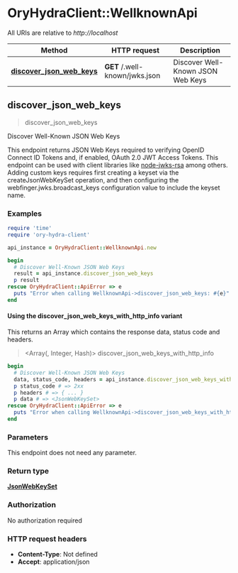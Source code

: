 # OryHydraClient::WellknownApi

All URIs are relative to *http://localhost*

| Method | HTTP request | Description |
| ------ | ------------ | ----------- |
| [**discover_json_web_keys**](WellknownApi.md#discover_json_web_keys) | **GET** /.well-known/jwks.json | Discover Well-Known JSON Web Keys |


## discover_json_web_keys

> <JsonWebKeySet> discover_json_web_keys

Discover Well-Known JSON Web Keys

This endpoint returns JSON Web Keys required to verifying OpenID Connect ID Tokens and, if enabled, OAuth 2.0 JWT Access Tokens. This endpoint can be used with client libraries like [node-jwks-rsa](https://github.com/auth0/node-jwks-rsa) among others.  Adding custom keys requires first creating a keyset via the createJsonWebKeySet operation, and then configuring the webfinger.jwks.broadcast_keys configuration value to include the keyset name.

### Examples

```ruby
require 'time'
require 'ory-hydra-client'

api_instance = OryHydraClient::WellknownApi.new

begin
  # Discover Well-Known JSON Web Keys
  result = api_instance.discover_json_web_keys
  p result
rescue OryHydraClient::ApiError => e
  puts "Error when calling WellknownApi->discover_json_web_keys: #{e}"
end
```

#### Using the discover_json_web_keys_with_http_info variant

This returns an Array which contains the response data, status code and headers.

> <Array(<JsonWebKeySet>, Integer, Hash)> discover_json_web_keys_with_http_info

```ruby
begin
  # Discover Well-Known JSON Web Keys
  data, status_code, headers = api_instance.discover_json_web_keys_with_http_info
  p status_code # => 2xx
  p headers # => { ... }
  p data # => <JsonWebKeySet>
rescue OryHydraClient::ApiError => e
  puts "Error when calling WellknownApi->discover_json_web_keys_with_http_info: #{e}"
end
```

### Parameters

This endpoint does not need any parameter.

### Return type

[**JsonWebKeySet**](JsonWebKeySet.md)

### Authorization

No authorization required

### HTTP request headers

- **Content-Type**: Not defined
- **Accept**: application/json

